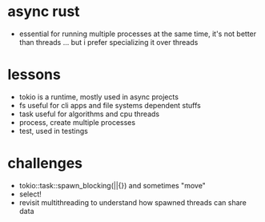 # async rust
- essential for running multiple processes at the same time, it's not better than threads ... but i prefer specializing it over threads

# lessons
- tokio is a runtime, mostly used in async projects
- fs useful for cli apps and file systems dependent stuffs
- task useful for algorithms and cpu threads
- process, create multiple processes
- test, used in testings

# challenges
- tokio::task::spawn_blocking(||{}) and sometimes "move"
- select!
- revisit multithreading to understand how spawned threads can share data
